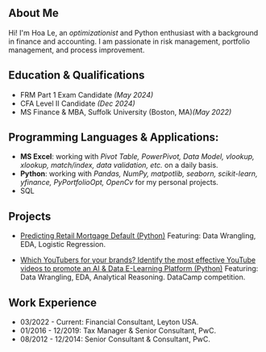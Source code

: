 ## About Me

Hi! I'm Hoa Le, an *optimizationist* and Python enthusiast with a background in finance and accounting. I am passionate in risk management, portfolio management, and process improvement.

## Education & Qualifications
- FRM Part 1 Exam Candidate *(May 2024)*
- CFA Level II Candidate *(Dec 2024)*
- MS Finance & MBA, Suffolk University (Boston, MA)*(May 2022)*

## Programming Languages & Applications:
- **MS Excel**: working with *Pivot Table, PowerPivot, Data Model, vlookup, xlookup, match/index, data validation, etc.* on a daily basis.
- **Python**: working with *Pandas, NumPy, matpotlib, seaborn, scikit-learn, yfinance, PyPortfolioOpt, OpenCv* for my personal projects.
- SQL

## Projects
- [Predicting Retail Mortgage Default (Python)](https://github.com/Hoale2908/retail_mortgage/blob/a4f35e5efdadcb9ecf4a7e41cda5a45583035766/Retail%20Mortgage%20Portfolio%20Model.ipynb)
Featuring: Data Wrangling, EDA, Logistic Regression.

- [Which YouTubers for your brands? Identify the most effective YouTube videos to promote an AI & Data E-Learning Platform (Python)](https://www.datacamp.com/datalab/w/15569778-9ada-47d8-8bd0-04ff0de694bb)
Featuring: Data Wrangling, EDA, Analytical Reasoning. DataCamp competition.

## Work Experience
- 03/2022 - Current: Financial Consultant, Leyton USA.
- 01/2016 - 12/2019: Tax Manager & Senior Consultant, PwC. 
- 08/2012 - 12/2014: Senior Consultant & Consultant, PwC.